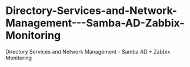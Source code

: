 # Directory-Services-and-Network-Management---Samba-AD-Zabbix-Monitoring
Directory Services and Network Management - Samba AD + Zabbix Monitoring
